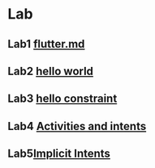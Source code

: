 # Lab

## Lab1 [flutter.md](https://github.com/caopeixinnku/IMD_repository/blob/main/flutter.md)

## Lab2 [hello world](https://github.com/caopeixinnku/IMD_repository/commit/03d39f22ffed48bc9dab08434c6e9fc946c4a2be)

## Lab3 [hello constraint](https://github.com/caopeixinnku/IMD_repository/tree/main/lab3)

## Lab4 [Activities and intents](https://github.com/caopeixinnku/IMD_repository/tree/main/lab4)

## Lab5[Implicit Intents](https://github.com/caopeixinnku/IMD_repository/tree/main/lab5)
